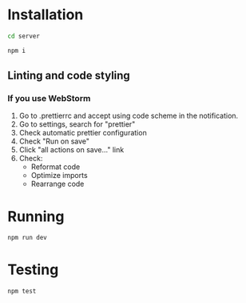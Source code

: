 # Installation

```bash
cd server

npm i
```

## Linting and code styling

### If you use WebStorm

1. Go to .prettierrc and accept using code scheme in the notification.
2. Go to settings, search for "prettier"
3. Check automatic prettier configuration
4. Check "Run on save"
5. Click "all actions on save..." link
6. Check:
    - Reformat code
    - Optimize imports
    - Rearrange code

# Running

```bash
npm run dev
```

# Testing

```bash
npm test
```